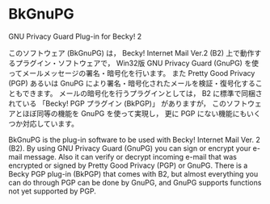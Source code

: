 BkGnuPG
=======

GNU Privacy Guard Plug-in for Becky! 2

このソフトウェア (BkGnuPG) は， Becky! Internet Mail Ver.2 (B2) 上で動作するプラグイン・ソフトウェアで， Win32版 GNU Privacy Guard (GnuPG) を使ってメールメッセージの署名・暗号化を行います。 また Pretty Good Privacy (PGP) あるいは GnuPG により署名・暗号化されたメールを検証・復号化することもできます。
メールの暗号化を行うプラグインとしては， B2 に標準で同梱されている 「Becky! PGP プラグイン (BkPGP)」 がありますが， このソフトウェアとほぼ同等の機能を GnuPG を使って実現し， 更に PGP にない機能にもいくつか対応しています。

BkGnuPG is the plug-in software to be used with Becky! Internet Mail Ver. 2 (B2). By using GNU Privacy Guard (GnuPG) you can sign or encrypt your e-mail message. Also it can verify or decrypt incoming e-mail that was encrypted or signed by Pretty Good Privacy (PGP) or GnuPG.
There is a Becky PGP plug-in (BkPGP) that comes with B2, but almost everything you can do through PGP can be done by GnuPG, and GnuPG supports functions not yet supported by PGP.
